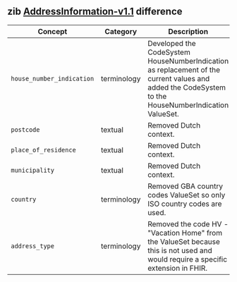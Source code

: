 ## zib [AddressInformation-v1.1](https://zibs.nl/wiki/AddressInformation-v1.1(2020EN)) difference

| Concept         | Category          | Description                             | 
|-----------------|-------------------|-----------------------------------------|
|`house_number_indication` | terminology | Developed the CodeSystem HouseNumberIndication as replacement of the current values and added the CodeSystem to the HouseNumberIndication ValueSet. |
|`postcode` | textual | Removed Dutch context.|
|`place_of_residence` | textual | Removed Dutch context.|
|`municipality` | textual | Removed Dutch context. |
|`country` | terminology | Removed GBA country codes ValueSet so only ISO country codes are used.|
|`address_type` | terminology | Removed the code HV - "Vacation Home" from the ValueSet because this is not used and would require a specific extension in FHIR.|